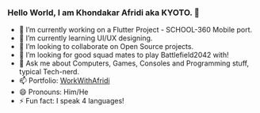 ### Hello World, I am Khondakar Afridi aka KYOTO. 👋

- 🔭 I’m currently working on a Flutter Project - SCHOOL-360 Mobile port.
- 🌱 I’m currently learning UI/UX designing.
- 👯 I’m looking to collaborate on Open Source projects.
- 🤔 I’m looking for good squad mates to play Battlefield2042 with!
- 💬 Ask me about Computers, Games, Consoles and Programming stuff, typical Tech-nerd.
- 📫 Portfolio: [WorkWithAfridi](https://sites.google.com/view/workwithafridi)
- 😄 Pronouns: Him/He
- ⚡ Fun fact: I speak 4 languages!
<!-- 
[![Top Langs](https://github-readme-stats.vercel.app/api/top-langs/?username=llKYOTOll)](https://github.com/llKYOTOll/github-readme-stats) -->
